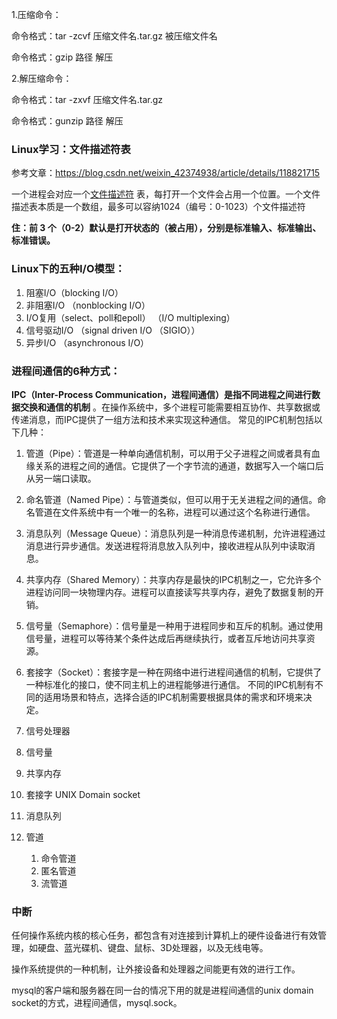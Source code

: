 1.压缩命令：

命令格式：tar -zcvf 压缩文件名.tar.gz 被压缩文件名

命令格式：gzip 路径 解压

2.解压缩命令：

命令格式：tar -zxvf 压缩文件名.tar.gz

命令格式：gunzip 路径 解压

### Linux学习：文件描述符表

参考文章：https://blog.csdn.net/weixin_42374938/article/details/118821715

一个进程会对应一个[文件描述符](https://so.csdn.net/so/search?q=文件描述符&spm=1001.2101.3001.7020)
表，每打开一个文件会占用一个位置。一个文件描述表本质是一个数组，最多可以容纳1024（编号：0-1023）个文件描述符

**住：前 3 个（0-2）默认是打开状态的（被占用），分别是标准输入、标准输出、标准错误。**

### Linux下的五种I/O模型：

1. 阻塞I/O（blocking I/O）
2. 非阻塞I/O （nonblocking I/O）
3. I/O复用（select、poll和epoll） （I/O multiplexing）
4. 信号驱动I/O （signal driven I/O （SIGIO））
5. 异步I/O （asynchronous I/O）

### 进程间通信的6种方式：

**IPC（Inter-Process Communication，进程间通信）是指不同进程之间进行数据交换和通信的机制**
。在操作系统中，多个进程可能需要相互协作、共享数据或传递消息，而IPC提供了一组方法和技术来实现这种通信。 常见的IPC机制包括以下几种：

1. 管道（Pipe）：管道是一种单向通信机制，可以用于父子进程之间或者具有血缘关系的进程之间的通信。它提供了一个字节流的通道，数据写入一个端口后从另一端口读取。
2. 命名管道（Named Pipe）：与管道类似，但可以用于无关进程之间的通信。命名管道在文件系统中有一个唯一的名称，进程可以通过这个名称进行通信。
3. 消息队列（Message Queue）：消息队列是一种消息传递机制，允许进程通过消息进行异步通信。发送进程将消息放入队列中，接收进程从队列中读取消息。
4. 共享内存（Shared Memory）：共享内存是最快的IPC机制之一，它允许多个进程访问同一块物理内存。进程可以直接读写共享内存，避免了数据复制的开销。
5. 信号量（Semaphore）：信号量是一种用于进程同步和互斥的机制。通过使用信号量，进程可以等待某个条件达成后再继续执行，或者互斥地访问共享资源。
6. 套接字（Socket）：套接字是一种在网络中进行进程间通信的机制，它提供了一种标准化的接口，使不同主机上的进程能够进行通信。
   不同的IPC机制有不同的适用场景和特点，选择合适的IPC机制需要根据具体的需求和环境来决定。

1. 信号处理器
2. 信号量
3. 共享内存
4. 套接字 UNIX Domain socket
5. 消息队列
6. 管道
   1. 命令管道
   2. 匿名管道
   3. 流管道

### 中断

任何操作系统内核的核心任务，都包含有对连接到计算机上的硬件设备进行有效管理，如硬盘、蓝光碟机、键盘、鼠标、3D处理器，以及无线电等。

操作系统提供的一种机制，让外接设备和处理器之间能更有效的进行工作。

mysql的客户端和服务器在同一台的情况下用的就是进程间通信的unix domain socket的方式，进程间通信，mysql.sock。